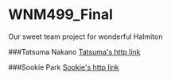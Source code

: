 # WNM499_Final
Our sweet team project for wonderful Halmiton

###Tatsuma Nakano
[Tatsuma's http link](https://github.com/Tatsuman/WNM499_Final.git)

###Sookie Park
[Sookie's http link](https://github.com/sookts/WNM499_Final.git)

